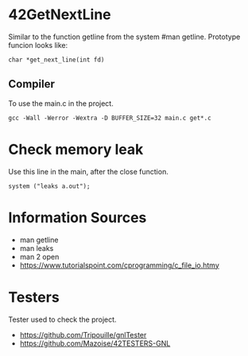 
# 42GetNextLine
Similar to the function getline from the system #man getline.
Prototype funcion looks like:

	char *get_next_line(int fd)

## Compiler
To use the  main.c in the project.
	
	gcc -Wall -Werror -Wextra -D BUFFER_SIZE=32 main.c get*.c

# Check memory leak
Use this line in the main, after the close function.
	
	system ("leaks a.out");


# Information Sources
- man getline
- man leaks
- man 2 open  
- https://www.tutorialspoint.com/cprogramming/c_file_io.htmy

# Testers
Tester used to check the project.
- https://github.com/Tripouille/gnlTester
- https://github.com/Mazoise/42TESTERS-GNL